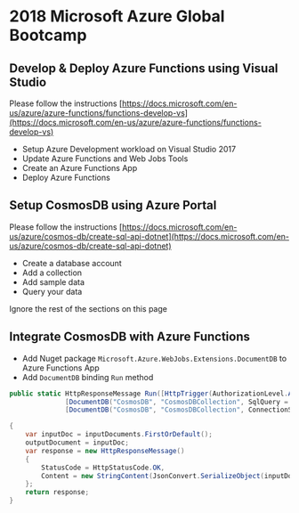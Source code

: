 # 2018 Microsoft Azure Global Bootcamp

## Develop & Deploy Azure Functions using Visual Studio

Please follow the instructions [https://docs.microsoft.com/en-us/azure/azure-functions/functions-develop-vs](https://docs.microsoft.com/en-us/azure/azure-functions/functions-develop-vs) 
* Setup Azure Development workload on Visual Studio 2017
* Update Azure Functions and Web Jobs Tools
* Create an Azure Functions App
* Deploy Azure Functions


## Setup CosmosDB using Azure Portal

Please follow the instructions [https://docs.microsoft.com/en-us/azure/cosmos-db/create-sql-api-dotnet](https://docs.microsoft.com/en-us/azure/cosmos-db/create-sql-api-dotnet) 
* Create a database account
* Add a collection
* Add sample data
* Query your data

Ignore the rest of the sections on this page


## Integrate CosmosDB with Azure Functions
* Add Nuget package <code>Microsoft.Azure.WebJobs.Extensions.DocumentDB</code> to Azure Functions App
* Add <code>DocumentDB</code> binding <code>Run</code> method
```csharp
public static HttpResponseMessage Run([HttpTrigger(AuthorizationLevel.Anonymous, "get", Route = "myapi/{id}")]HttpRequestMessage req, string id, TraceWriter log,
              [DocumentDB("CosmosDB", "CosmosDBCollection", SqlQuery = "select * from c where c.id = {id}", ConnectionStringSetting = "CosmosDBConnection")]IEnumerable<dynamic> inputDocuments,
              [DocumentDB("CosmosDB", "CosmosDBCollection", ConnectionStringSetting = "CosmosDBConnection")]out dynamic outputDocument)

{
    var inputDoc = inputDocuments.FirstOrDefault();
    outputDocument = inputDoc;
    var response = new HttpResponseMessage()
    {
        StatusCode = HttpStatusCode.OK,
        Content = new StringContent(JsonConvert.SerializeObject(inputDoc), Encoding.UTF8, "application/json")
    };
    return response;
}
```

